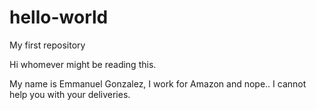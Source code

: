# hello-world
My first repository

Hi whomever might be reading this.

My name is Emmanuel  Gonzalez, I work for Amazon and nope.. I cannot help you with your deliveries.
